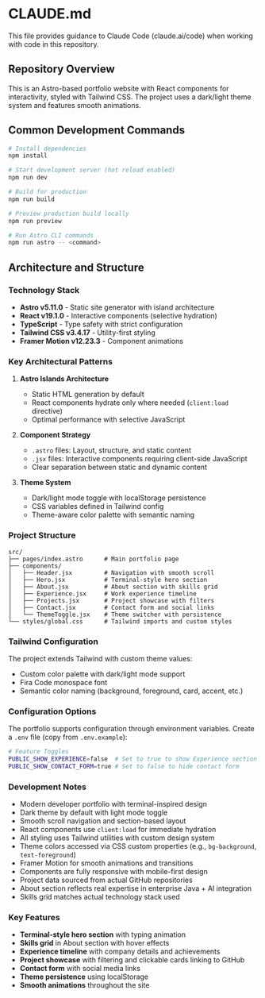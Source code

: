 # CLAUDE.md

This file provides guidance to Claude Code (claude.ai/code) when working with code in this repository.

## Repository Overview

This is an Astro-based portfolio website with React components for interactivity, styled with Tailwind CSS. The project uses a dark/light theme system and features smooth animations.

## Common Development Commands

```bash
# Install dependencies
npm install

# Start development server (hot reload enabled)
npm run dev

# Build for production
npm run build

# Preview production build locally
npm run preview

# Run Astro CLI commands
npm run astro -- <command>
```

## Architecture and Structure

### Technology Stack
- **Astro v5.11.0** - Static site generator with island architecture
- **React v19.1.0** - Interactive components (selective hydration)
- **TypeScript** - Type safety with strict configuration
- **Tailwind CSS v3.4.17** - Utility-first styling
- **Framer Motion v12.23.3** - Component animations

### Key Architectural Patterns

1. **Astro Islands Architecture**
   - Static HTML generation by default
   - React components hydrate only where needed (`client:load` directive)
   - Optimal performance with selective JavaScript

2. **Component Strategy**
   - `.astro` files: Layout, structure, and static content
   - `.jsx` files: Interactive components requiring client-side JavaScript
   - Clear separation between static and dynamic content

3. **Theme System**
   - Dark/light mode toggle with localStorage persistence
   - CSS variables defined in Tailwind config
   - Theme-aware color palette with semantic naming

### Project Structure

```
src/
├── pages/index.astro      # Main portfolio page
├── components/
│   ├── Header.jsx         # Navigation with smooth scroll
│   ├── Hero.jsx           # Terminal-style hero section
│   ├── About.jsx          # About section with skills grid
│   ├── Experience.jsx     # Work experience timeline
│   ├── Projects.jsx       # Project showcase with filters
│   ├── Contact.jsx        # Contact form and social links
│   └── ThemeToggle.jsx    # Theme switcher with persistence
└── styles/global.css      # Tailwind imports and custom styles
```

### Tailwind Configuration

The project extends Tailwind with custom theme values:
- Custom color palette with dark/light mode support
- Fira Code monospace font
- Semantic color naming (background, foreground, card, accent, etc.)

### Configuration Options

The portfolio supports configuration through environment variables. Create a `.env` file (copy from `.env.example`):

```bash
# Feature Toggles
PUBLIC_SHOW_EXPERIENCE=false  # Set to true to show Experience section
PUBLIC_SHOW_CONTACT_FORM=true # Set to false to hide contact form
```

### Development Notes

- Modern developer portfolio with terminal-inspired design
- Dark theme by default with light mode toggle
- Smooth scroll navigation and section-based layout
- React components use `client:load` for immediate hydration
- All styling uses Tailwind utilities with custom design system
- Theme colors accessed via CSS custom properties (e.g., `bg-background`, `text-foreground`)
- Framer Motion for smooth animations and transitions
- Components are fully responsive with mobile-first design
- Project data sourced from actual GitHub repositories
- About section reflects real expertise in enterprise Java + AI integration
- Skills grid matches actual technology stack used

### Key Features

- **Terminal-style hero section** with typing animation
- **Skills grid** in About section with hover effects
- **Experience timeline** with company details and achievements
- **Project showcase** with filtering and clickable cards linking to GitHub
- **Contact form** with social media links
- **Theme persistence** using localStorage
- **Smooth animations** throughout the site